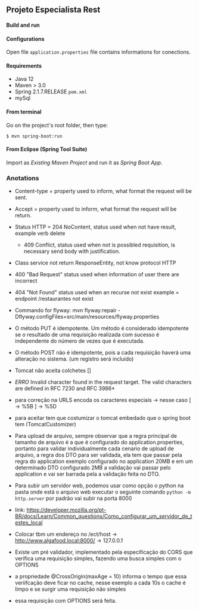 ## Projeto Especialista Rest

#### Build and run

#### Configurations

Open file `application.properties` file contains informations for conections.

#### Requirements

- Java 12
- Maven > 3.0
- Spring 2.1.7.RELEASE `pom.xml`
- mySql

#### From terminal

Go on the project's root folder, then type:

    $ mvn spring-boot:run

#### From Eclipse (Spring Tool Suite)

Import as *Existing Maven Project* and run it as *Spring Boot App*.

### Anotations

- Content-type = property used to inform, what format the request will be sent.
- Accept = property used to inform, what format the request will be return.
- Status HTTP = 204 NoContent, status used when not have result, example verb delete 
	- 409 Conflict, status used when not is possibled requisition, is necessary send body with justification.
- Class service not return ResponseEntity, not know protocol HTTP
- 400 "Bad Request" status used when information of user there are incorrect
- 404 "Not Found" status used when an recurse not exist example = endpoint /restaurantes not exist
- Commando for flyway: mvn flyway:repair -Dflyway.configFiles=src/main/resources/flyway.properties
- O método PUT é idempotente. Um método é considerado idempotente se o resultado de uma requisição realizada com sucesso é independente do número de vezes que é executada.
- O método POST não é idempotente, pois a cada requisição haverá uma alteração no sistema. (um registro será incluído)
- Tomcat não aceita colchetes [] 
- *ERRO* Invalid character found in the request target. The valid characters are defined in RFC 7230 and RFC 3986*
- para correção na URLS encoda os caracteres especiais -> nesse caso [ -> %5B   ] -> %5D
- para aceitar tem que costumizar o tomcat embedado que o spring boot tem (TomcatCustomizer)
- Para upload de arquivo, sempre observar que a regra principal de tamanho de arquivo é a que é configurado do application.properties, portanto
para validar individualmente cada cenario de upload de arquivo, a regra dos DTO para ser validada, ela tem que passar pela regra do application 
exemplo configurado no application 20MB e em um determinado DTO configurado 2MB a validação vai passar pelo application e vai ser barrada pela a 
validação feita no DTO.
- Para subir um servidor web, podemos usar como opção o python na pasta onde está o arquivo web executar o seguinte comando `python -m http.server` por padrão vai subir na porta 8000
- link: https://developer.mozilla.org/pt-BR/docs/Learn/Common_questions/Como_configurar_um_servidor_de_testes_local
- Colocar tbm um endereço no /ect/host -> http://www.algafood.local:8000/ -> 127.0.0.1

- Existe um pré validador, implementado pela especificação do CORS que verifica uma requisição simples, fazendo uma busca simples com o OPTIONS
- a propriedade @CrossOrigin(maxAge = 10) informa o tempo que essa veriifcação deve ficar no cache, nesse exemplo a cada 10s o cache é limpo e se surgir uma requisição não simples
- essa requisição com OPTIONS será feita.
